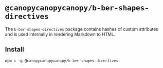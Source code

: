 # `@canopycanopycanopy/b-ber-shapes-directives`

The `b-ber-shapes-directives` package contains hashes of custom attributes and is used internally in rendering Markdown to HTML.

## Install

```
npm i -g @canopycanopycanopy/b-ber-shapes-directives
```
